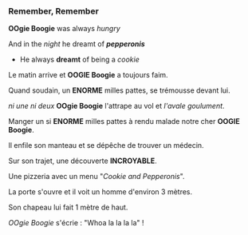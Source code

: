 ### Remember, Remember
**OOgie Boogie** was always *hungry*

And in the *night* he dreamt of ***pepperonis***

- He always **dreamt** of being a *cookie*

Le matin arrive et **OOGIE Boogie** a toujours faim.

Quand soudain, un **ENORME** milles pattes, se trémousse devant lui. 

*ni une ni deux* **OOgie Boogie** l'attrape au vol et *l'avale goulument*.

Manger un si **ENORME** milles pattes à rendu malade notre cher **OOGIE Boogie**.

Il enfile son manteau et se dépêche de trouver un médecin. 

Sur son trajet, une découverte **INCROYABLE**. 

Une pizzeria avec un menu "*Cookie and Pepperonis*".

La porte s'ouvre et il voit un homme d'environ 3 mètres. 

Son chapeau lui fait 1 mètre de haut.

*OOgie Boogie* s'écrie : "Whoa la la la la" !


